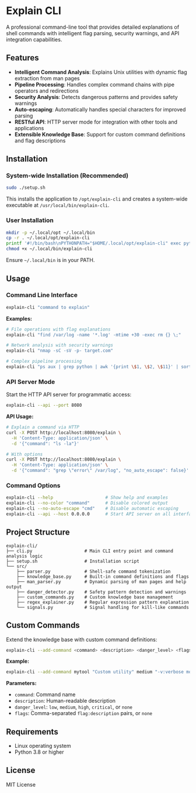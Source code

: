 # Explain CLI

A professional command-line tool that provides detailed explanations of shell commands with intelligent flag parsing, security warnings, and API integration capabilities.

## Features

- **Intelligent Command Analysis**: Explains Unix utilities with dynamic flag extraction from man pages
- **Pipeline Processing**: Handles complex command chains with pipe operators and redirections
- **Security Analysis**: Detects dangerous patterns and provides safety warnings
- **Auto-escaping**: Automatically handles special characters for improved parsing
- **RESTful API**: HTTP server mode for integration with other tools and applications
- **Extensible Knowledge Base**: Support for custom command definitions and flag descriptions

## Installation

### System-wide Installation (Recommended)

```bash
sudo ./setup.sh
```

This installs the application to `/opt/explain-cli` and creates a system-wide executable at `/usr/local/bin/explain-cli`.

### User Installation

```bash
mkdir -p ~/.local/opt ~/.local/bin
cp -r . ~/.local/opt/explain-cli
printf '#!/bin/bash\nPYTHONPATH="$HOME/.local/opt/explain-cli" exec python3 "$HOME/.local/opt/explain-cli/cli.py" "$@"\n' > ~/.local/bin/explain-cli
chmod +x ~/.local/bin/explain-cli
```

Ensure `~/.local/bin` is in your PATH.

## Usage

### Command Line Interface

```bash
explain-cli "command to explain"
```

**Examples:**
```bash
# File operations with flag explanations
explain-cli "find /var/log -name '*.log' -mtime +30 -exec rm {} \;"

# Network analysis with security warnings
explain-cli "nmap -sC -sV -p- target.com"

# Complex pipeline processing
explain-cli "ps aux | grep python | awk '{print \$1, \$2, \$11}' | sort -u"
```

### API Server Mode

Start the HTTP API server for programmatic access:

```bash
explain-cli --api --port 8080
```

**API Usage:**
```bash
# Explain a command via HTTP
curl -X POST http://localhost:8080/explain \
  -H 'Content-Type: application/json' \
  -d '{"command": "ls -la"}'

# With options
curl -X POST http://localhost:8080/explain \
  -H 'Content-Type: application/json' \
  -d '{"command": "grep \"error\" /var/log", "no_auto_escape": false}'
```

### Command Options

```bash
explain-cli --help                    # Show help and examples
explain-cli --no-color "command"      # Disable colored output
explain-cli --no-auto-escape "cmd"    # Disable automatic escaping
explain-cli --api --host 0.0.0.0      # Start API server on all interfaces
```

## Project Structure

```
explain-cli/
├── cli.py                    # Main CLI entry point and command analysis logic
├── setup.sh                  # Installation script
└── src/
    ├── parser.py             # Shell-safe command tokenization
    ├── knowledge_base.py     # Built-in command definitions and flags
    ├── man_parser.py         # Dynamic parsing of man pages and help output
    ├── danger_detector.py    # Safety pattern detection and warnings
    ├── custom_commands.py    # Custom knowledge base management
    ├── regex_explainer.py    # Regular expression pattern explanation
    └── signals.py            # Signal handling for kill-like commands
```

## Custom Commands

Extend the knowledge base with custom command definitions:

```bash
explain-cli --add-command <command> <description> <danger_level> <flags>
```

**Example:**
```bash
explain-cli --add-command mytool "Custom utility" medium "-v:verbose mode, --config:config file path"
```

**Parameters:**
- `command`: Command name
- `description`: Human-readable description  
- `danger_level`: `low`, `medium`, `high`, `critical`, or `none`
- `flags`: Comma-separated `flag:description` pairs, or `none`

## Requirements

- Linux operating system
- Python 3.8 or higher

## License

MIT License